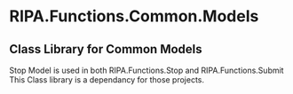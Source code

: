 ﻿# RIPA.Functions.Common.Models

## Class Library for Common Models

Stop Model is used in both RIPA.Functions.Stop and RIPA.Functions.Submit
This Class library is a dependancy for those projects. 